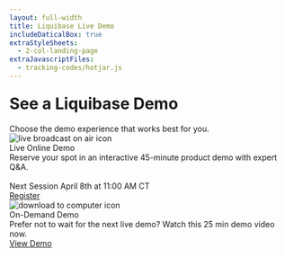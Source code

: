 ```yaml
---
layout: full-width
title: Liquibase Live Demo
includeDaticalBox: true
extraStyleSheets:
  - 2-col-landing-page
extraJavascriptFiles:
  - tracking-codes/hotjar.js
---
```


<div class="landing-page">
  <div class="landing-page__main-content landing-page__main-content--large span-12">
    <h1 style="margin-top: 24px">See a Liquibase Demo</h1>
    <div class="landing-page__main-content__text">
      Choose the demo experience that works best for you.
    </div>
  </div>
  <div class="landing-page__demo-types span-10 push-2">
    <div class="landing-page__demo-type">
      <div class="landing-page__demo-type__icon">
        <img src="images/demo/on-air.png" alt="live broadcast on air icon">
      </div>
      <div class="landing-page__demo-type__text">
        <div class="landing-page__demo-type__title">Live Online Demo</div>
        <div class="landing-page__demo-type__info">Reserve your spot in an interactive 45-minute product demo with expert
          Q&A. <br><br> Next Session April 8th at 11:00 AM CT</div>
        <div class="landing-page__demo-type__cta">
          <a href="/demo-live.html">Register</a>
        </div>
      </div>
    </div>
    <div class="landing-page__demo-type">
      <div class="landing-page__demo-type__icon">
        <img src="images/demo/downlink.png" alt="download to computer icon">
      </div>
      <div class="landing-page__demo-type__text">
        <div class="landing-page__demo-type__title">On-Demand Demo</div>
        <div class="landing-page__demo-type__info">Prefer not to wait for the next live demo? Watch this 25 min demo video now.</div>
        <div class="landing-page__demo-type__cta">
          <a href="/demo-on-demand.html">View Demo</a>
        </div>
      </div>
    </div>
  </div>
</div>
